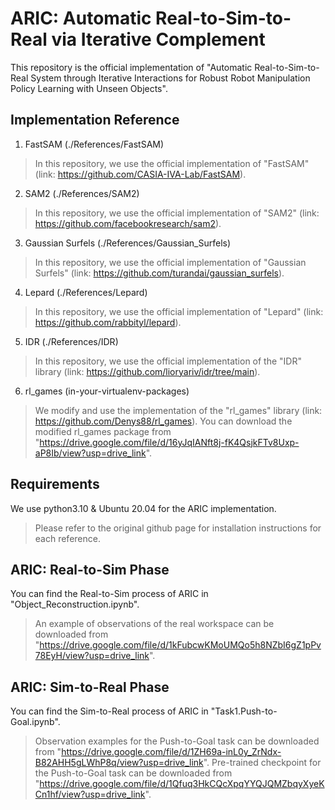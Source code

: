 # ARIC: Automatic Real-to-Sim-to-Real via Iterative Complement

This repository is the official implementation of "Automatic Real-to-Sim-to-Real System through Iterative Interactions for Robust Robot Manipulation Policy Learning with Unseen Objects".

## Implementation Reference

1. FastSAM (./References/FastSAM)
> In this repository, we use the official implementation of "FastSAM" (link: https://github.com/CASIA-IVA-Lab/FastSAM).

2. SAM2 (./References/SAM2)
> In this repository, we use the official implementation of "SAM2" (link: https://github.com/facebookresearch/sam2).

3. Gaussian Surfels (./References/Gaussian_Surfels)
> In this repository, we use the official implementation of "Gaussian Surfels" (link: https://github.com/turandai/gaussian_surfels).

4. Lepard (./References/Lepard)
> In this repository, we use the official implementation of "Lepard" (link: https://github.com/rabbityl/lepard).

5. IDR (./References/IDR)
> In this repository, we use the official implementation of the "IDR" library (link: https://github.com/lioryariv/idr/tree/main).

6. rl_games (in-your-virtualenv-packages)
> We modify and use the implementation of the "rl_games" library (link: https://github.com/Denys88/rl_games).
> You can download the modified rl_games package from "https://drive.google.com/file/d/16yJqIANft8j-fK4QsjkFTv8Uxp-aP8Ib/view?usp=drive_link".

## Requirements

We use python3.10 & Ubuntu 20.04 for the ARIC implementation.

> Please refer to the original github page for installation instructions for each reference.

## ARIC: Real-to-Sim Phase

You can find the Real-to-Sim process of ARIC in "Object_Reconstruction.ipynb".

> An example of observations of the real workspace can be downloaded from "https://drive.google.com/file/d/1kFubcwKMoUMQo5h8NZbI6gZ1pPv78EyH/view?usp=drive_link".


## ARIC: Sim-to-Real Phase

You can find the Sim-to-Real process of ARIC in "Task1.Push-to-Goal.ipynb".

> Observation examples for the Push-to-Goal task can be downloaded from "https://drive.google.com/file/d/1ZH69a-inL0y_ZrNdx-B82AHH5gLWhP8q/view?usp=drive_link".
> Pre-trained checkpoint for the Push-to-Goal task can be downloaded from "https://drive.google.com/file/d/1Qfuq3HkCQcXpqYYQJQMZbqyXyeKCn1hf/view?usp=drive_link".

